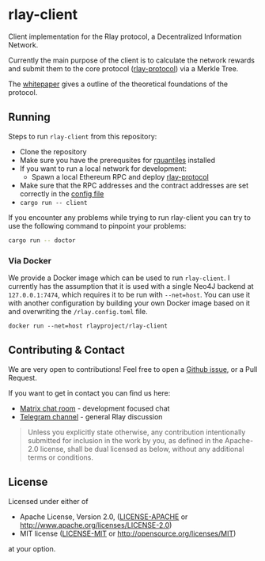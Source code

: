 # rlay-client

Client implementation for the Ɍlay protocol, a Decentralized Information Network.

Currently the main purpose of the client is to calculate the network rewards and submit them to the core protocol ([rlay-protocol][rlay-protocol-github]) via a Merkle Tree.

The [whitepaper][rlay-whitepaper] gives a outline of the theoretical foundations of the protocol.

## Running

Steps to run `rlay-client` from this repository:

  - Clone the repository
  - Make sure you have the prerequsites for [rquantiles][rquantiles-github] installed
  - If you want to run a local network for development:
    - Spawn a local Ethereum RPC and deploy [rlay-protocol][rlay-protocol-github]
  - Make sure that the RPC addresses and the contract addresses are set correctly in the [config file][rlay-config-file]
  - `cargo run -- client`


If you encounter any problems while trying to run rlay-client you can try to use the following command to pinpoint your problems:
```bash
cargo run -- doctor
```

### Via Docker

We provide a Docker image which can be used to run `rlay-client`. I currently has the assumption that it is used with a single Neo4J backend at `127.0.0.1:7474`, which requires it to be run with `--net=host`. You can use it with another configuration by building your own Docker image based on it and overwriting the `/rlay.config.toml` file.

```
docker run --net=host rlayproject/rlay-client
```


## Contributing & Contact

We are very open to contributions! Feel free to open a [Github issue][github-issues], or a Pull Request.

If you want to get in contact you can find us here:

  - [Matrix chat room][matrix-chat] - development focused chat
  - [Telegram channel][telegram-chat] - general Rlay discussion

> Unless you explicitly state otherwise, any contribution intentionally submitted for inclusion in the work by you, as defined in the Apache-2.0 license, shall be dual licensed as below, without any additional terms or conditions.

## License

Licensed under either of

  * Apache License, Version 2.0, ([LICENSE-APACHE](LICENSE-APACHE) or http://www.apache.org/licenses/LICENSE-2.0)
  * MIT license ([LICENSE-MIT](LICENSE-MIT) or http://opensource.org/licenses/MIT)

at your option.

[rlay-config-file]: ./rlay.config.toml
[rquantiles-github]: https://github.com/hobofan/rquantiles
[github-issues]: https://github.com/rlay-project/rlay-client/issues
[matrix-chat]: https://matrix.to/#/#rlay:matrix.org
[rlay-protocol-github]: https://github.com/rlay-project/rlay-protocol
[rlay-whitepaper]: https://rlay.com/rlay-whitepaper.pdf
[telegram-chat]: https://t.me/rlay_official

